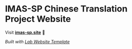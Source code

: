 
# IMAS-SP Chinese Translation Project Website

Visit **[imas-sp.site](http://imas-sp.site)** 🚀

_Built with [Lab Website Template](https://greene-lab.gitbook.io/lab-website-template-docs)_

